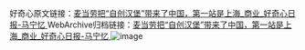 好奇心原文链接：[麦当劳把“自创汉堡”带来了中国，第一站是上海_商业_好奇心日报-马宁忆 ](https://www.qdaily.com/articles/11036.html)
WebArchive归档链接：[麦当劳把“自创汉堡”带来了中国，第一站是上海_商业_好奇心日报-马宁忆 ](http://web.archive.org/web/20190623163559/https://www.qdaily.com/articles/11036.html)
![image](http://ww3.sinaimg.cn/large/007d5XDply1g3wgd3qmu1j30u03ik4qp)